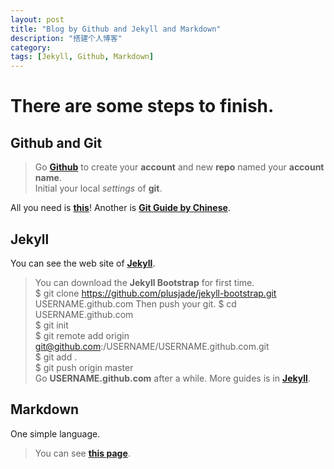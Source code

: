 ```yaml
---
layout: post
title: "Blog by Github and Jekyll and Markdown"
description: "搭建个人博客"
category: 
tags: [Jekyll, Github, Markdown]
---
```


# There are some steps to finish.


## Github and Git
> Go __[Github][github]__ to create your __account__ and new __repo__ named your __account name__.   
> Initial your local _settings_ of __git__.

All you need is __[this][githubhelp]__! Another is __[Git Guide by Chinese][gitguide]__.

[github]: <https://github.com> "Github"
[githubhelp]: <https://help.github.com/> "Github Help"
[gitguide]: <http://rogerdudler.github.com/git-guide/index.zh.html> "Git Guide"

## Jekyll
You can see the web site of __[Jekyll][jekyll]__.

> You can download the __Jekyll Bootstrap__ for first time.   
	$ git clone https://github.com/plusjade/jekyll-bootstrap.git USERNAME.github.com
> Then push your git.
	$ cd USERNAME.github.com  
	$ git init  
	$ git remote add origin git@github.com:/USERNAME/USERNAME.github.com.git    
	$ git add .   
	$ git push origin master   
> Go __USERNAME.github.com__ after a while. More guides is in __[Jekyll][jekyll]__.

[jekyll]: <http://jekyllrb.com/> "Jekyll"


## Markdown
One simple language.  

> You can see __[this page][markdown]__.

[markdown]: <http://wowubuntu.com/markdown/> "Markdown"
